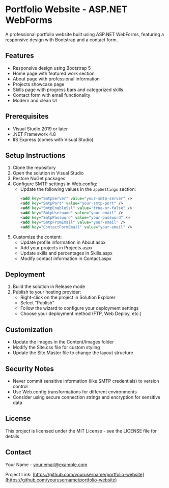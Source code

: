 # Portfolio Website - ASP.NET WebForms

A professional portfolio website built using ASP.NET WebForms, featuring a responsive design with Bootstrap and a contact form.

## Features

- Responsive design using Bootstrap 5
- Home page with featured work section
- About page with professional information
- Projects showcase page
- Skills page with progress bars and categorized skills
- Contact form with email functionality
- Modern and clean UI

## Prerequisites

- Visual Studio 2019 or later
- .NET Framework 4.8
- IIS Express (comes with Visual Studio)

## Setup Instructions

1. Clone the repository
2. Open the solution in Visual Studio
3. Restore NuGet packages
4. Configure SMTP settings in Web.config:
   - Update the following values in the `appSettings` section:
     ```xml
     <add key="SmtpServer" value="your-smtp-server" />
     <add key="SmtpPort" value="your-smtp-port" />
     <add key="SmtpEnableSsl" value="true-or-false" />
     <add key="SmtpUsername" value="your-email" />
     <add key="SmtpPassword" value="your-password" />
     <add key="SmtpFromEmail" value="your-email" />
     <add key="ContactFormEmail" value="your-email" />
     ```
5. Customize the content:
   - Update profile information in About.aspx
   - Add your projects in Projects.aspx
   - Update skills and percentages in Skills.aspx
   - Modify contact information in Contact.aspx

## Deployment

1. Build the solution in Release mode
2. Publish to your hosting provider:
   - Right-click on the project in Solution Explorer
   - Select "Publish"
   - Follow the wizard to configure your deployment settings
   - Choose your deployment method (FTP, Web Deploy, etc.)

## Customization

- Update the images in the Content/Images folder
- Modify the Site.css file for custom styling
- Update the Site.Master file to change the layout structure

## Security Notes

- Never commit sensitive information (like SMTP credentials) to version control
- Use Web.config transformations for different environments
- Consider using secure connection strings and encryption for sensitive data

## License

This project is licensed under the MIT License - see the LICENSE file for details

## Contact

Your Name - your.email@example.com

Project Link: [https://github.com/yourusername/portfolio-website](https://github.com/yourusername/portfolio-website) 
